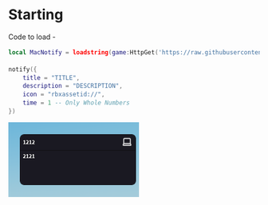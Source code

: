 # Starting
Code to load -
```lua
local MacNotify = loadstring(game:HttpGet('https://raw.githubusercontent.com/SeasonalKirito/UI-s/main/Notifications/MacNotify.folder/MacNotify.lua'))()

notify({
	title = "TITLE",
	description = "DESCRIPTION",
	icon = "rbxassetid://",
	time = 1 -- Only Whole Numbers
})
```
![image](https://raw.githubusercontent.com/SeasonalKirito/UI-s/main/Notifications/MacNotify.folder/MacNotify%20Image.png)
